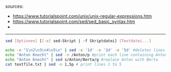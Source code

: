 sources:
+ https://www.tutorialspoint.com/unix/unix-regular-expressions.htm
+ https://www.tutorialspoint.com/sed/sed_basic_syntax.htm
+ 

---


```bash
sed [Optionen] [[-e] sed-Skript | -f Skriptdatei] [Textdatei...]
```

```bash
echo -e "1\n2\n3\n4\n5\n" | sed -e '1d' -e '2d' -e '5d' #deletes lines 1,2 and 5
echo "Anton Knecht" | sed -n /Anton/p #print each line containing Anton
echo "Anton Knecht" | sed s/Anton/Berta/g #replace Anton with Berta
cat textfile.txt | sed -n 1,5p # print lines 1 to 5
```

```bash

```

```bash

```

```bash

```